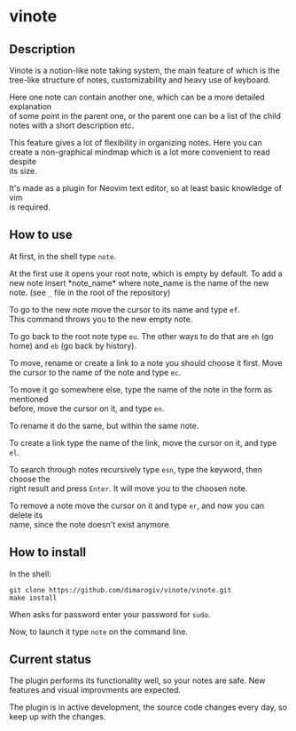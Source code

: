 # vinote

## Description
Vinote is a notion-like note taking system, the main feature of which is  the
tree-like structure of notes, customizability and heavy use of keyboard.  

Here one note can contain another one, which can be a more detailed explanation  
of some point in the parent one, or the parent one can be a list of the child  
notes with a short description etc.  

This feature gives a lot of flexibility in organizing notes. Here you can  
create a non-graphical mindmap which is a lot more convenient to read despite  
its size.  

It's made as a plugin for Neovim text editor, so at least basic knowledge of vim  
is required.  

## How to use
At first, in the shell type `note`.

At the first use it opens your root note, which is empty by default. To add a  
new note insert \*note_name\* where note_name is the name of the new  
note. (see `_` file in the root of the repository)  

To go to the new note move the cursor to its name and type `ef`.  
This command throws you to the new empty note.  

To go back to the root note type `eu`. The other ways to do that are `eh` (go  
home) and `eb` (go back by history).  

To move, rename or create a link to a note you should choose it first. Move  
the cursor to the name of the note and type `ec`.

To move it go somewhere else, type the name of the note in the form as mentioned  
before, move the cursor on it, and type `en`.  

To rename it do the same, but within the same note.  

To create a link type the name of the link, move the cursor on it, and type  
`el`.  

To search through notes recursively type `esn`, type the keyword, then choose the  
right result and press `Enter`. It will move you to the choosen note.  

To remove a note move the cursor on it and type `er`, and now you can delete its  
name, since the note doesn't exist anymore.  

## How to install
In the shell:
```
git clone https://github.com/dimarogiv/vinote/vinote.git
make install
```
When asks for password enter your password for `sudo`.

Now, to launch it type `note` on the command line.

## Current status

The plugin performs its functionality well, so your notes are safe. New features
and visual improvments are expected.

The plugin is in active development, the source code changes every day, so keep
up with the changes.
